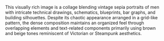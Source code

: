 This visually rich image is a collage blending vintage sepia portraits of men with intricate technical drawings, schematics, blueprints, bar graphs, and building silhouettes. Despite its chaotic appearance arranged in a grid-like pattern, the dense composition maintains an organized feel through overlapping elements and text-related components primarily using brown and beige tones reminiscent of Victorian or Steampunk aesthetics.